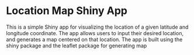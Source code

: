 # Location Map Shiny App
This is a simple Shiny app for visualizing the location of a given latitude and longitude coordinate.
The app allows users to input their desired location, and generates a map centered on that location. 
The app is built using the shiny package and the leaflet package for generating map
